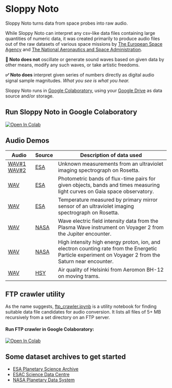 # Sloppy Noto

Sloppy Noto turns data from space probes into raw audio.

While Sloppy Noto can interpret any csv-like data files containing large quantities of numeric data, it was created primarily to produce audio files out of the raw datasets of various space missions by [The European Space Agency](https://www.esa.int/) and [The National Aeronautics and Space Administration](https://nasa.gov). 

**🚫 Noto does not** oscillate or generate sound waves based on given data by other means, modify any such waves, or take artistic freedoms.

**✅ Noto does** interpret given series of numbers directly as digital audio signal sample magnitudes. _What you see is what you hear._

Sloppy Noto runs in [Google Colaboratory](https://colab.research.google.com), using your [Google Drive](https://drive.google.com/drive/my-drive) as data source and/or storage.

## Run Sloppy Noto in Google Colaboratory
[![Open In Colab](https://colab.research.google.com/assets/colab-badge.svg)](https://colab.research.google.com/github/olaviinha/SloppyNoto/blob/master/sloppyNoto.ipynb)

## Audio Demos

Audio | Source | Description of data used | 
------------ | ------------ | ------------- |
[WAV#1](https://storage.googleapis.com/olaviinha/github/sloppy-noto/noto_xtiito_swvgej.wav) [WAV#2](https://storage.googleapis.com/olaviinha/github/sloppy-noto/noto_fhurcb_yodazp.wav)| [ESA](https://esa.int) | Unknown measurements from an ultraviolet imaging spectrograph on Rosetta. |
[WAV](https://storage.googleapis.com/olaviinha/github/sloppy-noto/noto_twflfr_bkezue.wav)  | [ESA](https://esa.int) | Photometric bands of flux-time pairs for given objects, bands and times measuring light curves on Gaia space observatory. |
[WAV](https://storage.googleapis.com/olaviinha/github/sloppy-noto/noto_xtiito_yuvkmt.wav)| [ESA](https://esa.int) | Temperature measured by primary mirror sensor of an ultraviolet imaging spectrograph on Rosetta. |
[WAV](https://storage.googleapis.com/olaviinha/github/sloppy-noto/noto_zzdwul_dixcmw.wav) | [NASA](https://nasa.gov) | Wave electric field intensity data from the Plasma Wave instrument on Voyager 2 from the Jupiter encounter. |
[WAV](https://storage.googleapis.com/olaviinha/github/sloppy-noto/noto_hoqvxl_llofij.wav) | [NASA](https://nasa.gov) | High intensity high energy proton, ion, and electron counting rate from the Energetic Particle experiment on Voyager 2 from the Saturn near encounter. |
[WAV](https://storage.googleapis.com/olaviinha/github/sloppy-noto/noto_dcubtb_bozeyk.wav)| [HSY](https://hsy.fi) | Air quality of Helsinki from Aeromon BH-12 on moving trams. |



## FTP crawler utility
As the name suggests, [ftp_crawler.ipynb](https://colab.research.google.com/github/olaviinha/SloppyNoto/blob/master/ftp_crawler.ipynb) is a utility notebook for finding suitable data file candidates for audio conversion. It lists all files of 5+ MB recursively from a set directory on an FTP server.

#### Run FTP crawler in Google Colaboratory: 
[![Open In Colab](https://colab.research.google.com/assets/colab-badge.svg)](https://colab.research.google.com/github/olaviinha/SloppyNoto/blob/master/ftp_crawler.ipynb)

## Some dataset archives to get started
- [ESA Planetary Science Archive](https://archives.esac.esa.int/psa/#!Table%20View)
- [ESAC Science Data Centre](https://www.cosmos.esa.int/web/esdc)
- [NASA Planetary Data System](https://pds.nasa.gov/)
